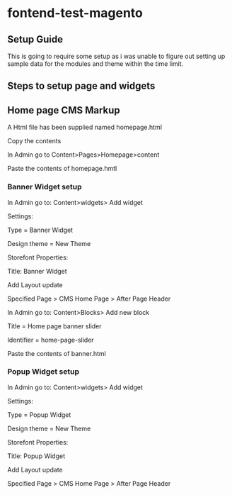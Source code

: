 # fontend-test-magento

## Setup Guide

This is going to require some setup as i was unable to figure out setting up sample data for the modules and theme within the time limit.

## Steps to setup page and widgets

## Home page CMS Markup

A Html file has been supplied named homepage.html

Copy the contents

In Admin go to Content>Pages>Homepage>content

Paste the contents of homepage.hmtl

### Banner Widget setup

In Admin go to: Content>widgets> Add widget

Settings:

Type = Banner Widget

Design theme = New Theme

Storefont Properties:

Title: Banner Widget

Add Layout update 

Specified Page > CMS Home Page > After Page Header

In Admin go to: Content>Blocks> Add new block

Title = Home page banner slider

Identifier = home-page-slider

Paste the contents of banner.html

### Popup Widget setup

In Admin go to: Content>widgets> Add widget

Settings:

Type = Popup Widget

Design theme = New Theme

Storefont Properties:

Title: Popup Widget

Add Layout update 

Specified Page > CMS Home Page > After Page Header
